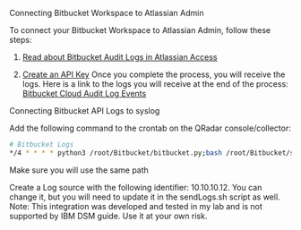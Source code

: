 Connecting Bitbucket Workspace to Atlassian Admin

To connect your Bitbucket Workspace to Atlassian Admin, follow these steps:

1. [Read about Bitbucket Audit Logs in Atlassian Access](https://bitbucket.org/blog/bitbucket-audit-logs-are-now-available-in-atlassian-access)

2. [Create an API Key](https://support.atlassian.com/organization-administration/docs/manage-an-organization-with-the-admin-apis)
Once you complete the process, you will receive the logs. Here is a link to the logs you will receive at the end of the process:
[Bitbucket Cloud Audit Log Events](https://confluence.atlassian.com/bbkb/bitbucket-cloud-audit-log-events-1178872155.html)

Connecting Bitbucket API Logs to syslog

Add the following command to the crontab on the QRadar console/collector:

```bash
# Bitbucket Logs
*/4 * * * * python3 /root/Bitbucket/bitbucket.py;bash /root/Bitbucket/sendLogs.sh
```
Make sure you will use the same path

Create a Log source with the following identifier: 10.10.10.12. 
You can change it, but you will need to update it in the sendLogs.sh script as well.
Note: This integration was developed and tested in my lab and is not supported by IBM DSM guide. 
Use it at your own risk.




